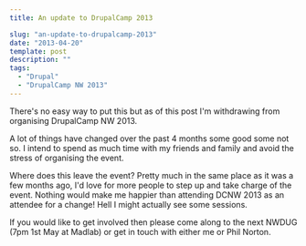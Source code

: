 ```yaml
---
title: An update to DrupalCamp 2013

slug: "an-update-to-drupalcamp-2013"
date: "2013-04-20"
template: post
description: ""
tags:
  - "Drupal"
  - "DrupalCamp NW 2013"
---
```

There's no easy way to put this but as of this post I'm withdrawing from organising DrupalCamp NW 2013.

A lot of things have changed over the past 4 months some good some not so. I intend to spend as much time with my friends and family and avoid the stress of organising the event.

Where does this leave the event? Pretty much in the same place as it was a few months ago, I'd love for more people to step up and take charge of the event. Nothing would make me happier than attending DCNW 2013 as an attendee for a change! Hell I might actually see some sessions.

If you would like to get involved then please come along to the next NWDUG (7pm 1st May at Madlab) or get in touch with either me or Phil Norton.
